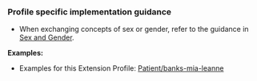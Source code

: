 ### Profile specific implementation guidance
- When exchanging concepts of sex or gender, refer to the guidance in [Sex and Gender](sex-and-gender.html).

**Examples:**

* Examples for this Extension Profile: [Patient/banks-mia-leanne](Patient-banks-mia-leanne.html)